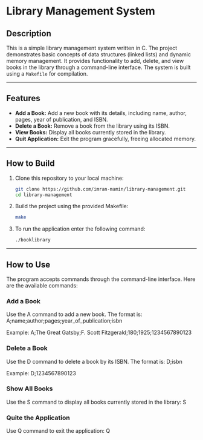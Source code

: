 # Library Management System

## Description
This is a simple library management system written in C. The project demonstrates basic concepts of data structures (linked lists) and dynamic memory management. It provides functionality to add, delete, and view books in the library through a command-line interface. The system is built using a `Makefile` for compilation.

---

## Features
- **Add a Book:** Add a new book with its details, including name, author, pages, year of publication, and ISBN.
- **Delete a Book:** Remove a book from the library using its ISBN.
- **View Books:** Display all books currently stored in the library.
- **Quit Application:** Exit the program gracefully, freeing allocated memory.

---

## How to Build
1. Clone this repository to your local machine:
   ```bash
   git clone https://github.com/imran-mamin/library-management.git
   cd library-management
2. Build the project using the provided Makefile:
   ```bash
   make
3. To run the application enter the following command:
   ```bash
   ./booklibrary

---

## How to Use
The program accepts commands through the command-line interface. Here are the available commands:

### Add a Book
Use the A command to add a new book. The format is:
A;name;author;pages;year_of_publication;isbn

Example:
A;The Great Gatsby;F. Scott Fitzgerald;180;1925;1234567890123

### Delete a Book
Use the D command to delete a book by its ISBN. The format is:
D;isbn

Example:
D;1234567890123

### Show All Books
Use the S command to display all books currently stored in the library:
S

### Quite the Application
Use Q command to exit the application:
Q
